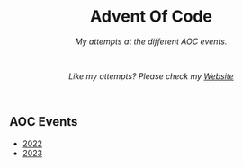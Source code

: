 <h1 align="center">Advent Of Code</h1>
<p align="center"><i>My attempts at the different AOC events.</i></p>
<br>
<p align="center"><i>Like my attempts? Please check my <a href="larsdanau.dev">Website</a></i></p>
<br>

## AOC Events
- [2022](https://github.com/LarsDanau/AdventOfCode/2022/)
- [2023](https://github.com/LarsDanau/AdventOfCode/2023)